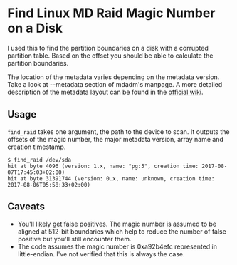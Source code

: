 # Find Linux MD Raid Magic Number on a Disk

I used this to find the partition boundaries on a disk with a corrupted partition table.
Based on the offset you should be able to calculate the partition boundaries.

The location of the metadata varies depending on the metadata version. Take a look at
--metadata section of mdadm's manpage. A more detailed description of the metadata layout
can be found in the [official wiki](https://raid.wiki.kernel.org/index.php/RAID_superblock_formats).

## Usage

`find_raid` takes one argument, the path to the device to scan. It outputs the offsets of
the magic number, the major metadata version, array name and creation timestamp.

```
$ find_raid /dev/sda
hit at byte 4096 (version: 1.x, name: "pg:5", creation time: 2017-08-07T17:45:03+02:00)
hit at byte 31391744 (version: 0.x, name: unknown, creation time: 2017-08-06T05:58:33+02:00)
```

## Caveats

* You'll likely get false positives. The magic number is assumed to be aligned at
  512-bit boundaries which help to reduce the number of false positive but you'll still
  encounter them.
* The code assumes the magic number is 0xa92b4efc represented in little-endian. I've
  not verified that this is always the case.
